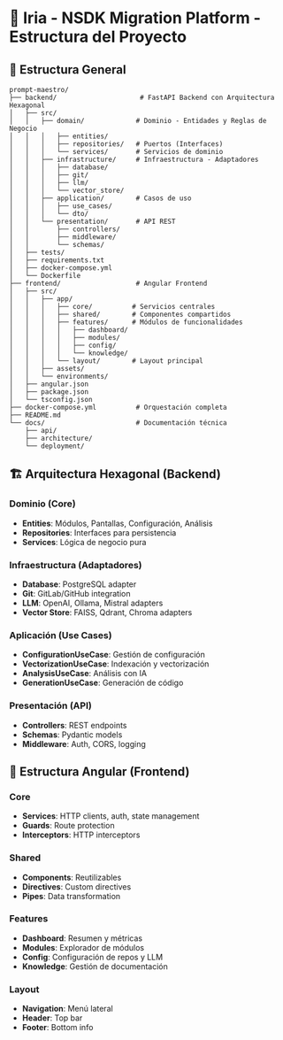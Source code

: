 # 🚀 Iria - NSDK Migration Platform - Estructura del Proyecto

## 📁 Estructura General

```
prompt-maestro/
├── backend/                     # FastAPI Backend con Arquitectura Hexagonal
│   ├── src/
│   │   ├── domain/             # Dominio - Entidades y Reglas de Negocio
│   │   │   ├── entities/
│   │   │   ├── repositories/   # Puertos (Interfaces)
│   │   │   └── services/       # Servicios de dominio
│   │   ├── infrastructure/     # Infraestructura - Adaptadores
│   │   │   ├── database/
│   │   │   ├── git/
│   │   │   ├── llm/
│   │   │   └── vector_store/
│   │   ├── application/        # Casos de uso
│   │   │   ├── use_cases/
│   │   │   └── dto/
│   │   └── presentation/       # API REST
│   │       ├── controllers/
│   │       ├── middleware/
│   │       └── schemas/
│   ├── tests/
│   ├── requirements.txt
│   ├── docker-compose.yml
│   └── Dockerfile
├── frontend/                   # Angular Frontend
│   ├── src/
│   │   ├── app/
│   │   │   ├── core/          # Servicios centrales
│   │   │   ├── shared/        # Componentes compartidos
│   │   │   ├── features/      # Módulos de funcionalidades
│   │   │   │   ├── dashboard/
│   │   │   │   ├── modules/
│   │   │   │   ├── config/
│   │   │   │   └── knowledge/
│   │   │   └── layout/        # Layout principal
│   │   ├── assets/
│   │   └── environments/
│   ├── angular.json
│   ├── package.json
│   └── tsconfig.json
├── docker-compose.yml          # Orquestación completa
├── README.md
└── docs/                       # Documentación técnica
    ├── api/
    ├── architecture/
    └── deployment/
```

## 🏗 Arquitectura Hexagonal (Backend)

### Dominio (Core)
- **Entities**: Módulos, Pantallas, Configuración, Análisis
- **Repositories**: Interfaces para persistencia
- **Services**: Lógica de negocio pura

### Infraestructura (Adaptadores)
- **Database**: PostgreSQL adapter
- **Git**: GitLab/GitHub integration
- **LLM**: OpenAI, Ollama, Mistral adapters
- **Vector Store**: FAISS, Qdrant, Chroma adapters

### Aplicación (Use Cases)
- **ConfigurationUseCase**: Gestión de configuración
- **VectorizationUseCase**: Indexación y vectorización
- **AnalysisUseCase**: Análisis con IA
- **GenerationUseCase**: Generación de código

### Presentación (API)
- **Controllers**: REST endpoints
- **Schemas**: Pydantic models
- **Middleware**: Auth, CORS, logging

## 🎨 Estructura Angular (Frontend)

### Core
- **Services**: HTTP clients, auth, state management
- **Guards**: Route protection
- **Interceptors**: HTTP interceptors

### Shared
- **Components**: Reutilizables
- **Directives**: Custom directives
- **Pipes**: Data transformation

### Features
- **Dashboard**: Resumen y métricas
- **Modules**: Explorador de módulos
- **Config**: Configuración de repos y LLM
- **Knowledge**: Gestión de documentación

### Layout
- **Navigation**: Menú lateral
- **Header**: Top bar
- **Footer**: Bottom info